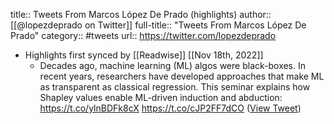 title:: Tweets From Marcos López De Prado (highlights)
author:: [[@lopezdeprado on Twitter]]
full-title:: "Tweets From Marcos López De Prado"
category:: #tweets
url:: https://twitter.com/lopezdeprado

- Highlights first synced by [[Readwise]] [[Nov 18th, 2022]]
	- Decades ago, machine learning (ML) algos were black-boxes. In recent years, researchers have developed approaches that make ML as transparent as classical regression. This seminar explains how Shapley values enable ML-driven induction and abduction: https://t.co/ylnBDFk8cX https://t.co/cJP2FF7dCO ([View Tweet](https://twitter.com/search?q=Decades%20ago%2C%20machine%20learning%20%28ML%29%20algos%20were%20black-boxes.%20In%20recent%20years%2C%20researchers%20have%20developed%20approaches%20that%20make%20ML%20as%20transparent%20as%20classical%20regression.%20This%20seminar%20explains%20how%20Shapley%20values%20enable%20ML-driven%20induction%20and%20a%20%28from%3A%40lopezdeprado%29))